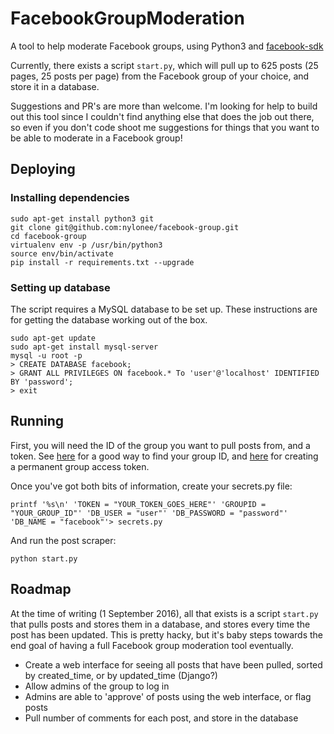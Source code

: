 # FacebookGroupModeration
A tool to help moderate Facebook groups, using Python3 and [facebook-sdk](https://github.com/mobolic/facebook-sdk)

Currently, there exists a script `start.py`, which will pull up to 625 posts (25 pages, 25 posts per page) from the Facebook group of your choice, and store it in a database.

Suggestions and PR's are more than welcome. I'm looking for help to build out this tool since I couldn't find anything else that does the job out there, so even if you don't code shoot me suggestions for things that you want to be able to moderate in a Facebook group!

## Deploying
### Installing dependencies
```
sudo apt-get install python3 git
git clone git@github.com:nylonee/facebook-group.git
cd facebook-group
virtualenv env -p /usr/bin/python3
source env/bin/activate
pip install -r requirements.txt --upgrade
```

### Setting up database
The script requires a MySQL database to be set up. These instructions are for getting the database working out of the box.
```
sudo apt-get update
sudo apt-get install mysql-server
mysql -u root -p
> CREATE DATABASE facebook;
> GRANT ALL PRIVILEGES ON facebook.* To 'user'@'localhost' IDENTIFIED BY 'password';
> exit
```


## Running
First, you will need the ID of the group you want to pull posts from, and a token.
 See [here](http://findmyfbid.com/) for a good way to find your group ID, and [here](http://stackoverflow.com/questions/17197970/facebook-permanent-page-access-token) for creating a permanent group access token.  

Once you've got both bits of information, create your secrets.py file:
```
printf '%s\n' 'TOKEN = "YOUR_TOKEN_GOES_HERE"' 'GROUPID = "YOUR_GROUP_ID"' 'DB_USER = "user"' 'DB_PASSWORD = "password"' 'DB_NAME = "facebook"'> secrets.py
```

And run the post scraper:
```
python start.py
```

## Roadmap

At the time of writing (1 September 2016), all that exists is a script `start.py` that pulls posts and stores them in a database, and stores every time the post has been updated. This is pretty hacky, but it's baby steps towards the end goal of having a full Facebook group moderation tool eventually.

 * Create a web interface for seeing all posts that have been pulled, sorted by created_time, or by updated_time (Django?)
 * Allow admins of the group to log in
 * Admins are able to 'approve' of posts using the web interface, or flag posts
 * Pull number of comments for each post, and store in the database
